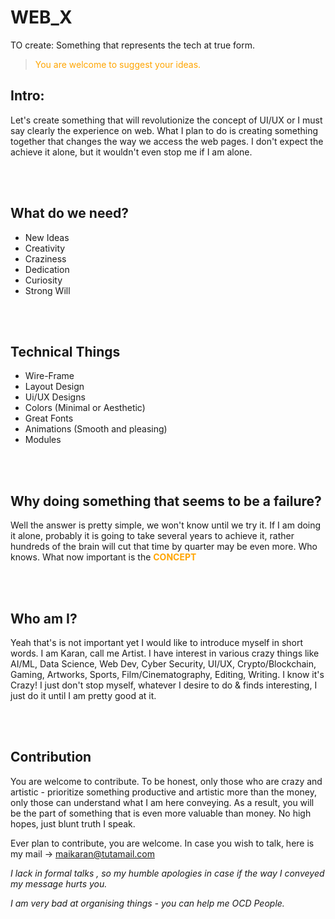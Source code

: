 # WEB_X
TO create: Something that represents the tech at true form.

> <span style="color: orange"> You are welcome to suggest your ideas.</span>

## Intro:
Let's create something that will revolutionize the concept of UI/UX or I must say clearly the experience on web. What I plan to do is creating something together that changes the way we access the web pages. I don't expect the achieve it alone, but it wouldn't even stop me if I am alone.

<br/>
<br/>


## What do we need?
- New Ideas
- Creativity
- Craziness
- Dedication
- Curiosity
- Strong Will

  
<br/>
<br/>


## Technical Things
- Wire-Frame
- Layout Design
- Ui/UX Designs
- Colors (Minimal or Aesthetic)
- Great Fonts 
- Animations (Smooth and pleasing)
- Modules


<br/>
<br/>



## Why doing something that seems to be a failure?
Well the answer is pretty simple, we won't know until we try it. If I am doing it alone, probably it is going to take several years to achieve it, rather hundreds of the brain will cut that time by quarter may be even more. Who knows. What now important is the <span style="color: orange"> <strong> CONCEPT </strong> </span>


<br/>
<br/>


## Who am I?
Yeah that's is not important yet I would like to introduce myself in short words. I am Karan, call me Artist. I have interest in various crazy things like AI/ML, Data Science, Web Dev, Cyber Security, UI/UX, Crypto/Blockchain, Gaming, Artworks, Sports, Film/Cinematography, Editing, Writing. I know it's Crazy! I just don't stop myself, whatever I desire to do & finds interesting, I just do it until I am pretty good at it.


<br/>
<br/>


## Contribution
You are welcome to contribute. To be honest, only those who are crazy and artistic - prioritize something productive and artistic more than the money, only those can understand what I am here conveying. As a result, you will be the part of something that is even more valuable than money. No high hopes, just blunt truth I speak.

Ever plan to contribute, you are welcome. In case you wish to talk, here is my mail -> maikaran@tutamail.com
</br>

_I lack in formal talks , so my humble apologies in case if the way I conveyed my message hurts you._

_I am very bad at organising things - you can help me OCD People._
